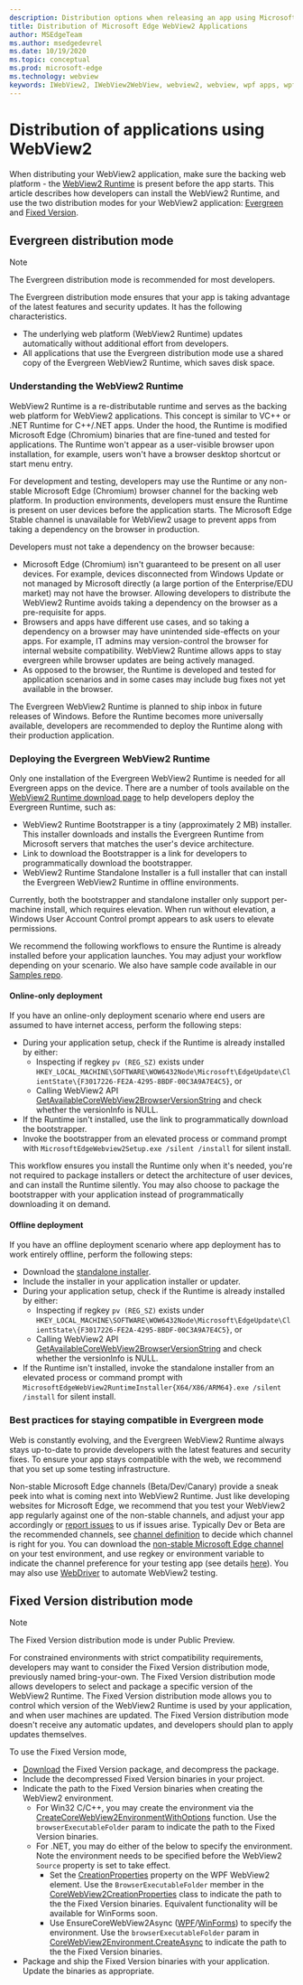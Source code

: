 ```yaml
---
description: Distribution options when releasing an app using Microsoft Edge WebView2
title: Distribution of Microsoft Edge WebView2 Applications
author: MSEdgeTeam
ms.author: msedgedevrel
ms.date: 10/19/2020
ms.topic: conceptual
ms.prod: microsoft-edge
ms.technology: webview
keywords: IWebView2, IWebView2WebView, webview2, webview, wpf apps, wpf, edge, ICoreWebView2, ICoreWebView2Host, browser control, edge html
---
```


# Distribution of applications using WebView2  

When distributing your WebView2 application, make sure the backing web platform - the [WebView2 Runtime](#understanding-the-webview2-runtime) is present before the app starts.  This article describes how developers can install the WebView2 Runtime, and use the two distribution modes for your WebView2 application:  [Evergreen](#evergreen-distribution-mode) and [Fixed Version](#fixed-version-distribution-mode).  

## Evergreen distribution mode  

> [!NOTE]
> The Evergreen distribution mode is recommended for most developers.  

The Evergreen distribution mode ensures that your app is taking advantage of the latest features and security updates.  It has the following characteristics.  

*   The underlying web platform \(WebView2 Runtime\) updates automatically without additional effort from developers.  
*   All applications that use the Evergreen distribution mode use a shared copy of the Evergreen WebView2 Runtime, which saves disk space.  

### Understanding the WebView2 Runtime  

WebView2 Runtime is a re-distributable runtime and serves as the backing web platform for WebView2 applications.  This concept is similar to VC++ or .NET Runtime for C++/.NET apps.  Under the hood, the Runtime is modified Microsoft Edge \(Chromium\) binaries that are fine-tuned and tested for applications.  The Runtime won't appear as a user-visible browser upon installation, for example, users won't have a browser desktop shortcut or start menu entry.  

For development and testing, developers may use the Runtime or any non-stable Microsoft Edge \(Chromium\) browser channel for the backing web platform.  In production environments, developers must ensure the Runtime is present on user devices before the application starts.  The Microsoft Edge Stable channel is unavailable for WebView2 usage to prevent apps from taking a dependency on the browser in production.  

Developers must not take a dependency on the browser because:  

*   Microsoft Edge \(Chromium\) isn't guaranteed to be present on all user devices.  For example, devices disconnected from Windows Update or not managed by Microsoft directly \(a large portion of the Enterprise/EDU market\) may not have the browser.  Allowing developers to distribute the WebView2 Runtime avoids taking a dependency on the browser as a pre-requisite for apps.
*   Browsers and apps have different use cases, and so taking a dependency on a browser may have unintended side-effects on your apps.  For example, IT admins may version-control the browser for internal website compatibility.  WebView2 Runtime allows apps to stay evergreen while browser updates are being actively managed.  
*   As opposed to the browser, the Runtime is developed and tested for application scenarios and in some cases may include bug fixes not yet available in the browser.  

The Evergreen WebView2 Runtime is planned to ship inbox in future releases of Windows.  Before the Runtime becomes more universally available, developers are recommended to deploy the Runtime along with their production application.  

### Deploying the Evergreen WebView2 Runtime  

Only one installation of the Evergreen WebView2 Runtime is needed for all Evergreen apps on the device.  There are a number of tools available on the [WebView2 Runtime download page][Webview2Installer] to help developers deploy the Evergreen Runtime, such as:  

*   WebView2 Runtime Bootstrapper is a tiny \(approximately 2 MB\) installer.  This installer downloads and installs the Evergreen Runtime from Microsoft servers that matches the user's device architecture.  
*   Link to download the Bootstrapper is a link for developers to programmatically download the bootstrapper.
*   WebView2 Runtime Standalone Installer is a full installer that can install the Evergreen WebView2 Runtime in offline environments.  

Currently, both the bootstrapper and standalone installer only support per-machine install, which requires elevation.  When run without elevation, a Windows User Account Control prompt appears to ask users to elevate permissions.  

We recommend the following workflows to ensure the Runtime is already installed before your application launches.  You may adjust your workflow depending on your scenario.  We also have sample code available in our [Samples repo][InstallerSample].  

#### Online-only deployment  

If you have an online-only deployment scenario where end users are assumed to have internet access, perform the following steps:  

*   During your application setup, check if the Runtime is already installed by either:  
    *   Inspecting if regkey `pv (REG_SZ)` exists under `HKEY_LOCAL_MACHINE\SOFTWARE\WOW6432Node\Microsoft\EdgeUpdate\ClientState\{F3017226-FE2A-4295-8BDF-00C3A9A7E4C5}`, or  
    *   Calling WebView2 API [GetAvailableCoreWebView2BrowserVersionString](../reference/win32/0-9-622/webview2-idl.md#getavailablecorewebview2browserversionstring) and check whether the versionInfo is NULL.  
*   If the Runtime isn't installed, use the link to programmatically download the bootstrapper.  
*   Invoke the bootstrapper from an elevated process or command prompt with `MicrosoftEdgeWebview2Setup.exe /silent /install` for silent install.  

This workflow ensures you install the Runtime only when it's needed, you're not required to package installers or detect the architecture of user devices, and can install the Runtime silently.  You may also choose to package the bootstrapper with your application instead of programmatically downloading it on demand.  

#### Offline deployment  

If you have an offline deployment scenario where app deployment has to work entirely offline, perform the following steps:  

*   Download the [standalone installer][Webview2Installer].  
*   Include the installer in your application installer or updater.  
*   During your application setup, check if the Runtime is already installed by either:  
    *   Inspecting if regkey `pv (REG_SZ)` exists under `HKEY_LOCAL_MACHINE\SOFTWARE\WOW6432Node\Microsoft\EdgeUpdate\ClientState\{F3017226-FE2A-4295-8BDF-00C3A9A7E4C5}`, or  
    *   Calling WebView2 API [GetAvailableCoreWebView2BrowserVersionString](../reference/win32/0-9-622/webview2-idl.md#getavailablecorewebview2browserversionstring) and check whether the versionInfo is NULL.  
*   If the Runtime isn't installed, invoke the standalone installer from an elevated process or command prompt with `MicrosoftEdgeWebView2RuntimeInstaller{X64/X86/ARM64}.exe /silent /install` for silent install.  

### Best practices for staying compatible in Evergreen mode

Web is constantly evolving, and the Evergreen WebView2 Runtime always stays up-to-date to provide developers with the latest features and security fixes. To ensure your app stays compatible with the web, we recommend that you set up some testing infrastructure.

Non-stable Microsoft Edge channels (Beta/Dev/Canary) provide a sneak peek into what is coming next into WebView2 Runtime. Just like developing websites for Microsoft Edge, we recommend that you test your WebView2 app regularly against one of the non-stable channels, and adjust your app accordingly or [report issues](https://github.com/MicrosoftEdge/WebViewFeedback) to us if issues arise. Typically Dev or Beta are the recommended channels, see [channel definition][EdgeChannels] to decide which channel is right for you. You can download the [non-stable Microsoft Edge channel][DownloadNonstableEdge] on your test environment, and use regkey or environment variable to indicate the channel preference for your testing app (see details [here][SetWebView2Channel]). You may also use [WebDriver](../howto/webdriver.md) to automate WebView2 testing.

## Fixed Version distribution mode  

> [!NOTE]
> The Fixed Version distribution mode is under Public Preview.  

For constrained environments with strict compatibility requirements, developers may want to consider the Fixed Version distribution mode, previously named bring-your-own.  The Fixed Version distribution mode allows developers to select and package a specific version of the WebView2 Runtime.  The Fixed Version distribution mode allows you to control which version of the WebView2 Runtime is used by your application, and when user machines are updated.  The Fixed Version distribution mode doesn't receive any automatic updates, and developers should plan to apply updates themselves.  

To use the Fixed Version mode,
*   [Download][Webview2Installer] the Fixed Version package, and decompress the package.
*   Include the decompressed Fixed Version binaries in your project.
*   Indicate the path to the Fixed Version binaries when creating the WebView2 environment.
    *   For Win32 C/C++, you may create the environment via the [CreateCoreWebView2EnvironmentWithOptions](../reference/win32/0-9-622/webview2-idl.md#createcorewebview2environmentwithoptions) function. Use the `browserExecutableFolder` param to indicate the path to the Fixed Version binaries.
    *   For .NET, you may do either of the below to specify the environment. Note the environment needs to be specified before the WebView2 `Source` property is set to take effect.
        *   Set the [CreationProperties](../reference/wpf/0-9-515/microsoft-web-webview2-wpf-webview2.md#creationproperties) property on the WPF WebView2 element. Use the `BrowserExecutableFolder` member in the [CoreWebView2CreationProperties](../reference/wpf/0-9-515/microsoft-web-webview2-wpf-corewebview2creationproperties.md#corewebview2creationproperties) class to indicate the path to the the Fixed Version binaries. Equivalent functionality will be available for WinForms soon. 
        *   Use EnsureCoreWebView2Async ([WPF](../reference/wpf/0-9-515/microsoft-web-webview2-wpf-webview2.md#ensurecorewebview2async)/[WinForms](../reference/winforms/0-9-515/microsoft-web-webview2-winforms-webview2.md#ensurecorewebview2async)) to specify the environment. Use the `browserExecutableFolder` param in [CoreWebView2Environment.CreateAsync](../reference/dotnet/0-9-538/microsoft-web-webview2-core-corewebview2environment.md#createasync) to indicate the path to the the Fixed Version binaries.
*   Package and ship the Fixed Version binaries with your application. Update the binaries as appropriate.

<!-- links -->  

[ConceptsVersioning]: ./versioning.md "Understanding browser versions and WebView2 | Microsoft Docs"  
[ReferenceWin3209622WebviewIdl]: ../reference/win32/0-9-622/webview2-idl.md  "Globals | Microsoft Docs"  
[Webview2Installer]: https://developer.microsoft.com/microsoft-edge/webview2 "WebView2 Installer"  
[InstallerSample]: https://aka.ms/wv2installersample "WebView2 Installer Sample"  
[DownloadNonstableEdge]: https://www.microsoftedgeinsider.com/download "Download non-stable Edge"
[EdgeChannels]: https://docs.microsoft.com/deployedge/microsoft-edge-channels "Edge channels"
[SetWebView2Channel]: ../reference/win32/0-9-622/webview2-idl.md#createcorewebview2environmentwithoptions "Set WebView2 Channel"
